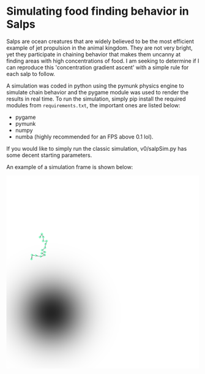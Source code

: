 # Simulating food finding behavior in Salps

Salps are ocean creatures that are widely believed to be the most efficient example of jet propulsion in the animal kingdom. They are not very bright,
yet they participate in chaining behavior that makes them uncanny at finding areas with high concentrations of food. I am seeking to determine if I can 
reproduce this 'concentration gradient ascent' with a simple rule for each salp to follow.

A simulation was coded in python using the pymunk physics engine to simulate chain behavior and the pygame module was used to render the results in real time.
To run the simulation, simply pip install the required modules from `requirements.txt`, the important ones are listed below:
* pygame
* pymunk
* numpy
* numba (highly recommended for an FPS above 0.1 lol).

If you would like to simply run the classic simulation, v0/salpSim.py has some decent starting parameters.

An example of a simulation frame is shown below:

![Tangled chain of small circles near a blurry dark circle on a white background](img.png)
